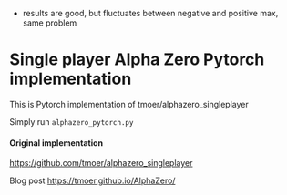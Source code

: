 - results are good, but fluctuates between negative and positive max, same problem

# Single player Alpha Zero Pytorch implementation

This is Pytorch implementation of tmoer/alphazero_singleplayer

Simply run `alphazero_pytorch.py`


#### Original implementation

https://github.com/tmoer/alphazero_singleplayer

Blog post https://tmoer.github.io/AlphaZero/
